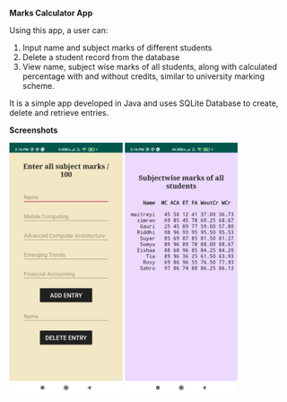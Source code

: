 <b>Marks Calculator App</b>

Using this app, a user can:
1. Input name and subject marks of different students
2. Delete a student record from the database
3. View name, subject wise marks of all students, along with calculated percentage with and without credits, similar to university marking scheme.


It is a simple app developed in Java and uses SQLite Database to create, delete and retrieve entries.

<b>Screenshots</b>

<img src="screenshots/update_marks.jpg" width=40% height=40%>    <img src="screenshots/view_marks.jpg" width=40% height=40%>
 
